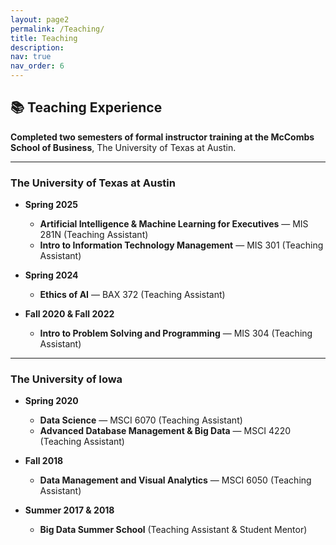 ```yaml
---
layout: page2
permalink: /Teaching/
title: Teaching
description: 
nav: true
nav_order: 6
---
```


## 📚 Teaching Experience

**Completed two semesters of formal instructor training at the McCombs School of Business**, The University of Texas at Austin.

---

### The University of Texas at Austin

- **Spring 2025**
  - **Artificial Intelligence & Machine Learning for Executives** — MIS 281N (Teaching Assistant)
  - **Intro to Information Technology Management** — MIS 301 (Teaching Assistant)

- **Spring 2024**
  - **Ethics of AI** — BAX 372 (Teaching Assistant)

- **Fall 2020 & Fall 2022**
  - **Intro to Problem Solving and Programming** — MIS 304 (Teaching Assistant)

---

### The University of Iowa

- **Spring 2020**
  - **Data Science** — MSCI 6070 (Teaching Assistant)
  - **Advanced Database Management & Big Data** — MSCI 4220 (Teaching Assistant)

- **Fall 2018**
  - **Data Management and Visual Analytics** — MSCI 6050 (Teaching Assistant)

- **Summer 2017 & 2018**
  - **Big Data Summer School** (Teaching Assistant & Student Mentor)

